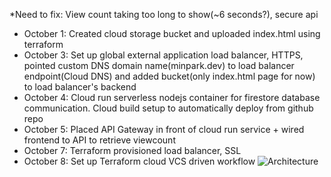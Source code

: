*Need to fix: View count taking too long to show(~6 seconds?), secure api

- October 1: Created cloud storage bucket and uploaded index.html using terraform
- October 3: Set up global external application load balancer, HTTPS, pointed custom DNS domain name(minpark.dev) to load balancer endpoint(Cloud DNS) and added bucket(only index.html page for now) to load balancer's backend
- October 4: Cloud run serverless nodejs container for firestore database communication. Cloud build setup to automatically deploy from github repo
- October 5: Placed API Gateway in front of cloud run service + wired frontend to API to retrieve viewcount
- October 7: Terraform provisioned load balancer, SSL
- October 8: Set up Terraform cloud VCS driven workflow
![Architecture](https://github.com/jmpark95/Cloud-project/assets/118156038/e1e0ec86-acd9-41db-8dfa-5e049ffb7db4)
